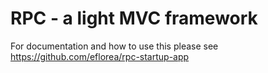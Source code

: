 # RPC - a light MVC framework

For documentation and how to use this please see https://github.com/eflorea/rpc-startup-app
